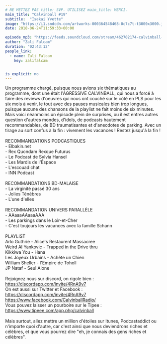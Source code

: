 ```yaml
---
# NE METTEZ PAS title: SVP. UTILISEZ main_title: MERCI.
main_title: "Calvinball #19"
subtitle:  "Isekai Yvette"
image: "https://i1.sndcdn.com/artworks-000364548468-0c7c7t-t3000x3000.jpg"
date: 2018-06-24T11:59:33+00:00

episode_mp3: "https://feeds.soundcloud.com/stream/462702174-calvinball-radio-calvinball-19-isekai-yvette.mp3"
author: "Zali Falcam"
duration: "02:43:12"
people_link: 
  - name: Zali Falcam
    key: zalifalcam


is_explicit: no
---
```


<PodcastHeader/>

<!-- ECRIRE LA DESCRIPTION DE L'EPISODE SOUS CETTE LIGNE -->
Un programme chargé, puisque nous avions six thématiques au programme, dont une était l'AGRESSIVE CALVINBALL, qui nous a forcé à faire des reviews d'oeuvres qui nous ont couché sur le côté en PLS pour les six mois à venir, le tout avec des pauses musicales bien trop longues, puisque aucune des chansons de la playlist ne fait moins de six minutes.  Mais voici néanmoins un épisode plein de surprises, ou il est entres autres question d'autres mondes, d'idols, de podcasts hautement recommandables, de BD traumatisantes et d'anecdotes de parking. Avec un tirage au sort confus à la fin : vivement les vacances ! Restez jusqu'à la fin !<br><br>RECOMMANDATIONS PODCASTIQUES <br>- Elbakin.net<br>- Rex Quondam Rexque Futurus<br>- Le Podcast de Sylvia Hansel<br>- Les Mardis de l'Espace<br>- L'escouad chat<br>- INN Podcast<br><br>RECOMMANDATIONS BD-MALAISE<br>- La virginité passé 30 ans<br>- Jolies Ténèbres<br>- L'une d'elles<br><br>RECOMMANDATION UNIVERS PARALLÈLE <br>- AAaaaAAaaaAAA<br>- Les parkings dans le Loir-et-Cher<br>- C'est toujours les vacances avec la famille Schann<br><br>PLAYLIST<br>Arlo Guthrie - Alice's Restaurent Massacree<br>Weird Al Yankovic - Trapped in the Drive thru<br>Kikkiwa You - Hana<br>Les Joyeux Urbains - Achète un Chien<br>William Sheller - l'Empire de Toholl<br>JP Nataf - Seul Alone<br><br>Rejoignez nous sur discord, on rigole bien : https://discordapp.com/invite/4RnA9v7<br>On est aussi sur Twitter et Facebook :<br>https://discordapp.com/invite/4RnA9v7<br>https://www.facebook.com/CalvinballRadio/<br>Vous pouvez laisser un pourboire sur le Tipee :<br>https://www.tipeee.com/app.php/calvinball<br><br>Mais surtout, allez mettre un million d'étoiles sur Itunes, Podcastaddict ou n'importe quoi d'autre, car c'est ainsi que nous deviendrons riches et célèbres, et que vous pourrez dire "eh, je connais des gens riches et célèbres".

